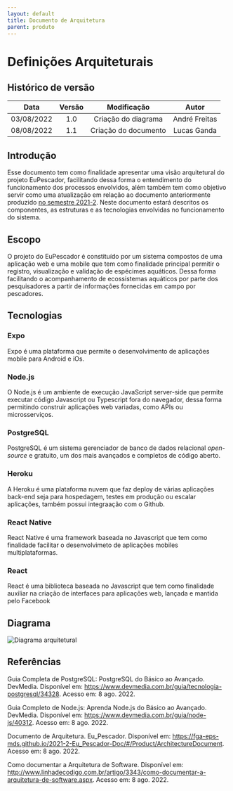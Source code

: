 ```yaml
---
layout: default
title: Documento de Arquitetura
parent: produto
---
```


# Definições Arquiteturais

## Histórico de versão
| Data | Versão | Modificação | Autor |
| :--: | :----: | :---------: | :---: |
| 03/08/2022 | 1.0 | Criação do diagrama | André Freitas |
| 08/08/2022 | 1.1 | Criação do documento | Lucas Ganda |

## Introdução

 Esse documento tem como finalidade apresentar uma visão arquitetural do projeto EuPescador, facilitando dessa forma o entendimento do funcionamento dos processos envolvidos, além também tem como objetivo servir como uma atualização em relação ao documento anteriormente produzido [no semestre 2021-2](https://fga-eps-mds.github.io/2021-2-Eu_Pescador-Doc/#/Product/ArchitectureDocument). Neste documento estará descritos os componentes, as estruturas e as tecnologias envolvidas no funcionamento do sistema.

## Escopo

O projeto do EuPescador é constituído por um sistema compostos de uma aplicação web e uma mobile que tem como finalidade principal permitir o registro, visualização e validação de espécimes aquáticos. Dessa forma facilitando o acompanhamento de ecossistemas aquáticos por parte dos pesquisadores a partir de informações fornecidas em campo por pescadores.

## Tecnologias 

### Expo

Expo é uma plataforma que permite o desenvolvimento de aplicações mobile para Android e iOs.

### Node.js

O Node.js é um ambiente de execução JavaScript server-side que permite executar código Javascript ou Typescript fora do navegador, dessa forma permitindo construir aplicações web variadas, como APIs ou microsserviços. 

### PostgreSQL

PostgreSQL é um sistema gerenciador de banco de dados relacional <em>open-source</em> e gratuito, um dos mais avançados e completos de código aberto.

### Heroku

A Heroku é uma plataforma nuvem que faz deploy de várias aplicações back-end seja para hospedagem, testes em produção ou escalar aplicações, também possui integraação com o Github.

### React Native

React Native é uma framework baseada no Javascript que tem como finalidade facilitar o desenvolvimeto de aplicações mobiles multiplataformas.

### React

React é uma biblioteca baseada no Javascript que tem como finalidade auxiliar na criação de interfaces para aplicações web, lançada e mantida pelo Facebook

## Diagrama
![Diagrama arquitetural](../assets/images/diagrama-arquitetura.png)


## Referências

Guia Completa de PostgreSQL: PostgreSQL do Básico ao Avançado. DevMedia. Disponível em: <https://www.devmedia.com.br/guia/tecnologia-postgresql/34328>. Acesso em: 8  ago.  2022.

Guia Completo de Node.js: Aprenda Node.js do Básico ao Avançado. DevMedia. Disponível em: <https://www.devmedia.com.br/guia/node-js/40312>. Acesso em: 8  ago.  2022.

Documento de Arquitetura. Eu_Pescador. Disponível em: https://fga-eps-mds.github.io/2021-2-Eu_Pescador-Doc/#/Product/ArchitectureDocument. Acesso em: 8 ago. 2022.

Como documentar a Arquitetura de Software. Disponível em: http://www.linhadecodigo.com.br/artigo/3343/como-documentar-a-arquitetura-de-software.aspx. Acesso em: 8 ago. 2022.